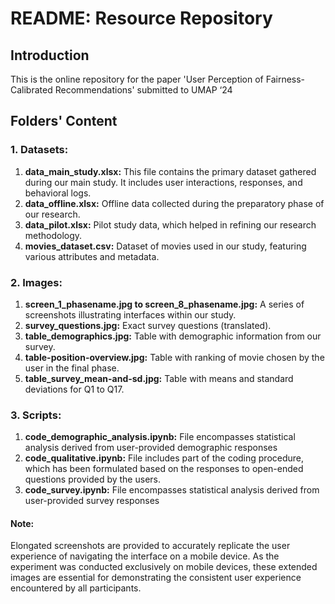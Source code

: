 # README: Resource Repository

## Introduction

This is the online repository for the paper 'User Perception of Fairness-Calibrated Recommendations' submitted to UMAP ‘24

## Folders' Content

### 1. Datasets:
1. **data_main_study.xlsx:** This file contains the primary dataset gathered during our main study. It includes user interactions, responses, and behavioral logs.
2. **data_offline.xlsx:** Offline data collected during the preparatory phase of our research.
3. **data_pilot.xlsx:** Pilot study data, which helped in refining our research methodology.
4. **movies_dataset.csv:** Dataset of movies used in our study, featuring various attributes and metadata.

### 2. Images:
1. **screen_1_phasename.jpg to screen_8_phasename.jpg:** A series of screenshots illustrating interfaces within our study.
2. **survey_questions.jpg:** Exact survey questions (translated).
3. **table_demographics.jpg:** Table with demographic information from our survey.
4. **table-position-overview.jpg:** Table with ranking of movie chosen by the user in the final phase.
5. **table_survey_mean-and-sd.jpg:** Table with means and standard deviations for Q1 to Q17.

### 3. Scripts:
1. **code_demographic_analysis.ipynb:** File encompasses statistical analysis derived from user-provided demographic responses
2. **code_qualitative.ipynb:** File includes part of the coding procedure, which has been formulated based on the responses to open-ended questions provided by the users.
3. **code_survey.ipynb:** File encompasses statistical analysis derived from user-provided survey responses
   
#### Note: 
Elongated screenshots are provided to accurately replicate the user experience of navigating the interface on a mobile device. As the experiment was conducted exclusively on mobile devices, these extended images are essential for demonstrating the consistent user experience encountered by all participants.
